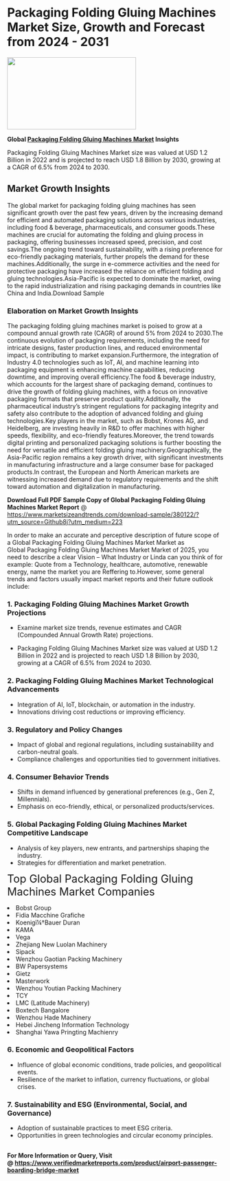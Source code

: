 <H1>Packaging Folding Gluing Machines Market Size, Growth and Forecast from 2024 - 2031</H1><img class="aligncenter size-medium wp-image-584254" src="https://thirdeyenews.in/wp-content/uploads/2024/09/Global-Market-Research-300x168.jpeg" alt="" width="300" height="168" /><p><strong>Global&nbsp;<a href="https://www.marketsizeandtrends.com/download-sample/380122/?utm_source=Github8j?utm_medium=223">Packaging Folding Gluing Machines Market</a> Insights</strong></p><p>Packaging Folding Gluing Machines Market size was valued at USD 1.2 Billion in 2022 and is projected to reach USD 1.8 Billion by 2030, growing at a CAGR of 6.5% from 2024 to 2030.</p><p><h2>Market Growth Insights</h2> The global market for packaging folding gluing machines has seen significant growth over the past few years, driven by the increasing demand for efficient and automated packaging solutions across various industries, including food & beverage, pharmaceuticals, and consumer goods.These machines are crucial for automating the folding and gluing process in packaging, offering businesses increased speed, precision, and cost savings.The ongoing trend toward sustainability, with a rising preference for eco-friendly packaging materials, further propels the demand for these machines.Additionally, the surge in e-commerce activities and the need for protective packaging have increased the reliance on efficient folding and gluing technologies.Asia-Pacific is expected to dominate the market, owing to the rapid industrialization and rising packaging demands in countries like China and India.Download Sample <h3>Elaboration on Market Growth Insights</h3> The packaging folding gluing machines market is poised to grow at a compound annual growth rate (CAGR) of around 5% from 2024 to 2030.The continuous evolution of packaging requirements, including the need for intricate designs, faster production lines, and reduced environmental impact, is contributing to market expansion.Furthermore, the integration of Industry 4.0 technologies such as IoT, AI, and machine learning into packaging equipment is enhancing machine capabilities, reducing downtime, and improving overall efficiency.The food & beverage industry, which accounts for the largest share of packaging demand, continues to drive the growth of folding gluing machines, with a focus on innovative packaging formats that preserve product quality.Additionally, the pharmaceutical industry’s stringent regulations for packaging integrity and safety also contribute to the adoption of advanced folding and gluing technologies.Key players in the market, such as Bobst, Krones AG, and Heidelberg, are investing heavily in R&D to offer machines with higher speeds, flexibility, and eco-friendly features.Moreover, the trend towards digital printing and personalized packaging solutions is further boosting the need for versatile and efficient folding gluing machinery.Geographically, the Asia-Pacific region remains a key growth driver, with significant investments in manufacturing infrastructure and a large consumer base for packaged products.In contrast, the European and North American markets are witnessing increased demand due to regulatory requirements and the shift toward automation and digitalization in manufacturing.</p><p><span class=""><strong>Download Full PDF Sample Copy of Global Packaging Folding Gluing Machines Market Report</strong> @ <a href="https://www.marketsizeandtrends.com/download-sample/380122/?utm_source=Github8j?utm_medium=223" target="_blank">https://www.marketsizeandtrends.com/download-sample/380122/?utm_source=Github8j?utm_medium=223</a></span></p><p>In order to make an accurate and perceptive description of future scope of a Global&nbsp;Packaging Folding Gluing Machines Market Market as Global&nbsp;Packaging Folding Gluing Machines Market Market of 2025, you need to describe a clear Vision &ndash; What Industry or Linda can you think of for example: Quote from a Technology, healthcare, automotive, renewable energy, name the market you are Reffering to.However, some general trends and factors usually impact market reports and their future outlook include:</p><h3>1.&nbsp;<strong>Packaging Folding Gluing Machines Market Growth Projections</strong></h3><ul><li>Examine market size trends, revenue estimates and CAGR (Compounded Annual Growth Rate) projections.</li><li><p>Packaging Folding Gluing Machines Market size was valued at USD 1.2 Billion in 2022 and is projected to reach USD 1.8 Billion by 2030, growing at a CAGR of 6.5% from 2024 to 2030.</p></li></ul><h3>2.&nbsp;<strong>Packaging Folding Gluing Machines Market Technological Advancements</strong></h3><ul><li>Integration of AI, IoT, blockchain, or automation in the industry.</li><li>Innovations driving cost reductions or improving efficiency.</li></ul><h3>3.&nbsp;<strong>Regulatory and Policy Changes</strong></h3><ul><li>Impact of global and regional regulations, including sustainability and carbon-neutral goals.</li><li>Compliance challenges and opportunities tied to government initiatives.</li></ul><h3>4.&nbsp;<strong>Consumer Behavior Trends</strong></h3><ul><li>Shifts in demand influenced by generational preferences (e.g., Gen Z, Millennials).</li><li>Emphasis on eco-friendly, ethical, or personalized products/services.</li></ul><h3>5.&nbsp;<strong>Global Packaging Folding Gluing Machines Market Competitive Landscape</strong></h3><ul><li>Analysis of key players, new entrants, and partnerships shaping the industry.</li><li>Strategies for differentiation and market penetration.</li></ul><p data-pm-slice="1 1 []"><span style="color: inherit; font-family: inherit; font-size: 25px;">Top Global Packaging Folding Gluing Machines Market Companies</span></p><div class="" data-test-id=""><p><li>Bobst Group</li><li> Fidia Macchine Grafiche</li><li> Koenigï¼†Bauer Duran</li><li> KAMA</li><li> Vega</li><li> Zhejiang New Luolan Machinery</li><li> Sipack</li><li> Wenzhou Gaotian Packing Machinery</li><li> BW Papersystems</li><li> Gietz</li><li> Masterwork</li><li> Wenzhou Youtian Packing Machinery</li><li> TCY</li><li> LMC (Latitude Machinery)</li><li> Boxtech Bangalore</li><li> Wenzhou Hade Machinery</li><li> Hebei Jincheng Information Technology</li><li> Shanghai Yawa Pringting Machienry</li></p></div><h3>6.&nbsp;<strong>Economic and Geopolitical Factors</strong></h3><ul><li>Influence of global economic conditions, trade policies, and geopolitical events.</li><li>Resilience of the market to inflation, currency fluctuations, or global crises.</li></ul><h3>7.&nbsp;<strong>Sustainability and ESG (Environmental, Social, and Governance)</strong></h3><ul><li>Adoption of sustainable practices to meet ESG criteria.</li><li>Opportunities in green technologies and circular economy principles.</li></ul><h2><strong style="font-size: 14px;">For More Information or Query, Visit @&nbsp;</strong><a style="background-color: #ffffff; font-size: 14px;" href="https://www.marketsizeandtrends.com/report/packaging-folding-gluing-machines-market/" target="_blank">https://www.verifiedmarketreports.com/product/airport-passenger-boarding-bridge-market</a></h2>
